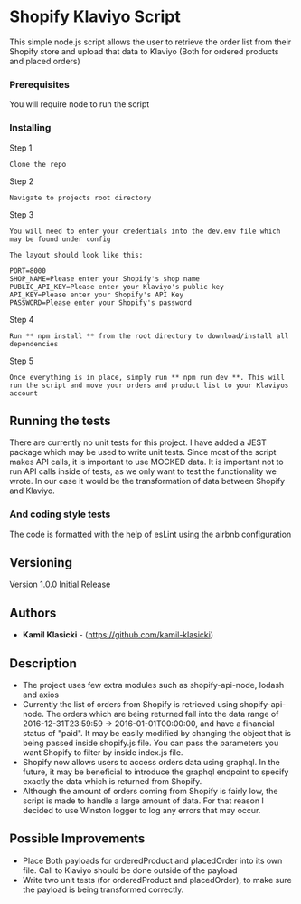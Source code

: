 # Shopify Klaviyo Script

This simple node.js script allows the user to retrieve the order list from their Shopify store and upload that data to Klaviyo (Both for ordered products and placed orders)


### Prerequisites

You will require node to run the script


### Installing


Step 1

```
Clone the repo
```

Step 2

```
Navigate to projects root directory
```


Step 3

```
You will need to enter your credentials into the dev.env file which may be found under config

The layout should look like this:

PORT=8000
SHOP_NAME=Please enter your Shopify's shop name
PUBLIC_API_KEY=Please enter your Klaviyo's public key
API_KEY=Please enter your Shopify's API Key
PASSWORD=Please enter your Shopify's password
```

Step 4

```
Run ** npm install ** from the root directory to download/install all dependencies
```

Step 5

```
Once everything is in place, simply run ** npm run dev **. This will run the script and move your orders and product list to your Klaviyos account
```


## Running the tests

There are currently no unit tests for this project. I have added a JEST package which may be used to write unit tests. Since most of the script makes
API calls, it is important to use MOCKED data. It is important not to run API calls inside of tests, as we only want to test the functionality we wrote.
In our case it would be the transformation of data between Shopify and Klaviyo.


### And coding style tests

The code is formatted with the help of esLint using the airbnb configuration


## Versioning

Version 1.0.0 Initial Release

## Authors

* **Kamil Klasicki** - (https://github.com/kamil-klasicki)


## Description

* The project uses few extra modules such as shopify-api-node, lodash and axios
* Currently the list of orders from Shopify is retrieved using shopify-api-node. The orders which are being returned
  fall into the data range of 2016-12-31T23:59:59 -> 2016-01-01T00:00:00, and have a financial status of "paid".
  It may be easily modified by changing the object that is being passed inside shopify.js file.
  You can pass the parameters you want Shopify to filter by inside index.js file.
* Shopify now allows users to access orders data using graphql. In the future, it may be beneficial to introduce the graphql
  endpoint to specify exactly the data which is returned from Shopify.
* Although the amount of orders coming from Shopify is fairly low, the script is made to handle a large amount of data.
  For that reason I decided to use Winston logger to log any errors that may occur.

## Possible Improvements

* Place Both payloads for orderedProduct and placedOrder into its own file. Call to Klaviyo should be done outside of the payload
* Write two unit tests (for orderedProduct and placedOrder), to make sure the payload is being transformed correctly.
